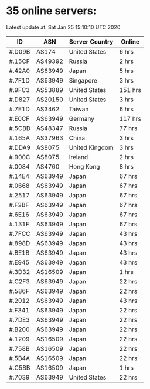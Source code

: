 # 35 online servers:

Latest update at: Sat Jan 25 15:10:10 UTC 2020

| ID | ASN | Server Country | Online |
| -- | --- | -------------- | ------ |
| #.D09B | AS174 | United States | 6 hrs |
| #.15CF | AS49392 | Russia | 2 hrs |
| #.42A0 | AS63949 | Japan | 5 hrs |
| #.7F1D | AS63949 | Singapore | 3 hrs |
| #.9FC3 | AS53889 | United States | 151 hrs |
| #.D827 | AS20150 | United States | 3 hrs |
| #.7E1D | AS3462 | Taiwan | 6 hrs |
| #.E0CF | AS63949 | Germany | 117 hrs |
| #.5CBD | AS48347 | Russia | 77 hrs |
| #.165A | AS37963 | China | 3 hrs |
| #.DDA9 | AS8075 | United Kingdom | 3 hrs |
| #.900C | AS8075 | Ireland | 2 hrs |
| #.0084 | AS4760 | Hong Kong | 8 hrs |
| #.14E4 | AS63949 | Japan | 67 hrs |
| #.0668 | AS63949 | Japan | 67 hrs |
| #.2517 | AS63949 | Japan | 67 hrs |
| #.F2BF | AS63949 | Japan | 67 hrs |
| #.6E16 | AS63949 | Japan | 67 hrs |
| #.131F | AS63949 | Japan | 67 hrs |
| #.7FCC | AS63949 | Japan | 43 hrs |
| #.898D | AS63949 | Japan | 43 hrs |
| #.BE1B | AS63949 | Japan | 43 hrs |
| #.E945 | AS63949 | Japan | 43 hrs |
| #.3D32 | AS16509 | Japan | 1 hrs |
| #.C2F3 | AS63949 | Japan | 22 hrs |
| #.586F | AS63949 | Japan | 22 hrs |
| #.2012 | AS63949 | Japan | 43 hrs |
| #.F341 | AS63949 | Japan | 22 hrs |
| #.7DE3 | AS63949 | Japan | 22 hrs |
| #.B200 | AS63949 | Japan | 22 hrs |
| #.1209 | AS16509 | Japan | 22 hrs |
| #.758B | AS16509 | Japan | 22 hrs |
| #.5B4A | AS16509 | Japan | 22 hrs |
| #.C5BB | AS16509 | Japan | 1 hrs |
| #.7039 | AS63949 | United States | 22 hrs |

